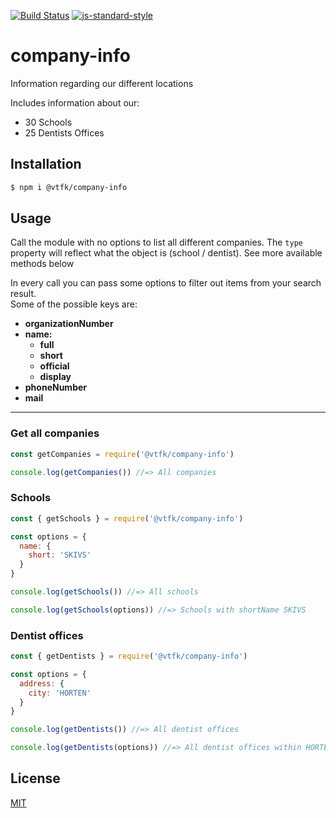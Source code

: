 [![Build Status](https://travis-ci.com/vtfk/company-info.svg?branch=master)](https://travis-ci.com/vtfk/company-info)
[![js-standard-style](https://img.shields.io/badge/code%20style-standard-brightgreen.svg?style=flat)](https://github.com/feross/standard)

# company-info

Information regarding our different locations

Includes information about our:
- 30 Schools
- 25 Dentists Offices

## Installation

```bash
$ npm i @vtfk/company-info
```

## Usage

Call the module with no options to list all different companies. The ``type`` property will reflect what  the object is (school / dentist). See more available methods below

In every call you can pass some options to filter out items from your search result.\
Some of the possible keys are:

- **organizationNumber**
- **name:**
  - **full**
  - **short**
  - **official**
  - **display**
- **phoneNumber**
- **mail**

---

### Get all companies
```javascript
const getCompanies = require('@vtfk/company-info')

console.log(getCompanies()) //=> All companies
```

### Schools
```javascript
const { getSchools } = require('@vtfk/company-info')

const options = {
  name: {
    short: 'SKIVS'
  }
}

console.log(getSchools()) //=> All schools

console.log(getSchools(options)) //=> Schools with shortName SKIVS
```

### Dentist offices
```javascript
const { getDentists } = require('@vtfk/company-info')

const options = {
  address: {
    city: 'HORTEN'
  }
}

console.log(getDentists()) //=> All dentist offices

console.log(getDentists(options)) //=> All dentist offices within HORTEN.
```


## License

[MIT](LICENSE)
